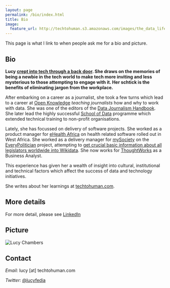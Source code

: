 ```yaml
---
layout: page
permalink: /bio/index.html
title: Bio
image:
  feature_url: http://techtohuman.s3.amazonaws.com/images/the_data_lifecycle960px.jpg
---
```



This page is what I link to when people ask me for a bio and picture. 

## Bio

**Lucy [crept into tech through a back door](http://techtohuman.com/5_in_5_fluency). She draws on the memories of being a newbie in the tech world to make tech more inviting and less mysterious to those attempting to engage with it. Her schtick is the benefits of eliminating jargon from the workplace.** 

After embarking on a career as a journalist, she took a few turns which lead to a career at [Open Knowledge](https://okfn.org/) *teaching journalists* how and why to work with data. She was one of the editors of the [Data Journalism Handbook](http://datajournalismhandbook.org/). She later lead the highly successful [School of Data](https://schoolofdata.org/) programme which extended technical training to non-profit organisations. 

Lately, she has focussed on delivery of software projects.  She worked as a product manager for [eHealth Africa](https://www.ehealthafrica.org/) on health related software rolled out in West Africa. She worked as a delivery manager for [mySociety](https://www.mysociety.org/) on the [EveryPolitician](http://everypolitician.org/) project, attempting to [get crucial basic information about all legislators worldwide into Wikidata](https://meta.wikimedia.org/wiki/Grants:Project/EveryPolitician). She now works for [ThoughtWorks](https://www.thoughtworks.com/) as a Business Analyst. 

This experience has given her a wealth of insight into cultural, institutional and technical factors which affect the success of data and technology initiatives. 

She writes about her learnings at [techtohuman.com](http://techtohuman.com/).

## More details

For more detail, please see [LinkedIn](https://uk.linkedin.com/in/lucyfedia) 

## Picture 

<img src="http://techtohuman.s3.amazonaws.com/images/bio-photo-2.jpg" alt="Lucy Chambers">

## Contact 

*Email:* lucy [at] techtohuman.com 

*Twitter:* [@lucyfedia](http://twitter.com/lucyfedia)



